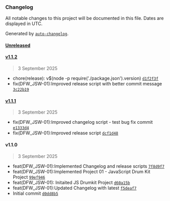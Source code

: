 ### Changelog

All notable changes to this project will be documented in this file. Dates are displayed in UTC.

Generated by [`auto-changelog`](https://github.com/CookPete/auto-changelog).

#### [Unreleased](https://github.com/sathiranipun/frontenddevroadmap/compare/v1.1.2...HEAD)

#### [v1.1.2](https://github.com/sathiranipun/frontenddevroadmap/compare/v1.1.1...v1.1.2)

> 3 September 2025

- chore(release): v$(node -p require('./package.json').version) [`d1f2f3f`](https://github.com/sathiranipun/frontenddevroadmap/commit/d1f2f3fe40c7e8ab629c280affda3adeeee7d021)
- fix(DFW_JSW-01):Improved release script with better commit message [`3c22b19`](https://github.com/sathiranipun/frontenddevroadmap/commit/3c22b19ebd7d725e6c4f1db2d53940af4af0c75d)

#### [v1.1.1](https://github.com/sathiranipun/frontenddevroadmap/compare/v1.1.0...v1.1.1)

> 3 September 2025

- fix(DFW_JSW-01):Improved changelog script - test bug fix commit [`e1333d4`](https://github.com/sathiranipun/frontenddevroadmap/commit/e1333d485615a6cd6aede5383a22eafe43600807)
- fix(DFW_JSW-01):Improved release script [`dcf1d48`](https://github.com/sathiranipun/frontenddevroadmap/commit/dcf1d48475df7b634fb7e6080ba9271a569ef1f1)

#### v1.1.0

> 3 September 2025

- feat(DFW_JSW-01):Implemented Changelog and release scripts [`7f8d9f7`](https://github.com/sathiranipun/frontenddevroadmap/commit/7f8d9f77c331f945cb3e6d5a462ea5f7e12b8098)
- feat(DFW_JSW-01):Implemented Project 01 - JavaScript Drum Kit Project [`99ef946`](https://github.com/sathiranipun/frontenddevroadmap/commit/99ef946118e923947ccf9cf6ebc5853ae2c0258c)
- feat(DFW_JSW-01): Initaited JS Drumkit Project [`d60a15b`](https://github.com/sathiranipun/frontenddevroadmap/commit/d60a15b944653095eae768d93df4eecf7e750b4c)
- feat(DFW_JSW-01):Updated Changelog with latest [`f5deaf7`](https://github.com/sathiranipun/frontenddevroadmap/commit/f5deaf7c947c46c0bb4653a718d7d44991e2caab)
- Initial commit [`d0dd8b5`](https://github.com/sathiranipun/frontenddevroadmap/commit/d0dd8b58abb102ef8e34203d4e14d0e4142309cd)
